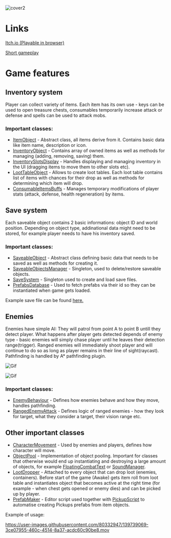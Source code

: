 ![cover2](https://user-images.githubusercontent.com/80332947/139739956-76ee3fbf-00a3-408a-9600-470ab17f39b8.png)


# Links

[Itch.io (Playable in browser)](https://ys95.itch.io/pixelviking)

[Short gameplay](https://www.youtube.com/watch?v=tq1-kkjXB2k)

# Game features

## Inventory system

Player can collect variety of items. Each item has its own use - keys can be used to open treasure chests, consumables temporarily increase attack or defense and spells can be used to attack mobs. 

### Important classes:
* [ItemObject](https://github.com/Ys95/PixelViking_Scripts/blob/main/InventorySystem/ItemObject.cs) - Abstract class, all items derive from it. Contains basic data like item name, description or icon.
* [InventoryObject](https://github.com/Ys95/PixelViking_Scripts/blob/main/InventorySystem/InventoryObject.cs) - Contains array of owned items as well as methods for managing (adding, removing, saving) them. 
* [InventorySlotsDisplay](https://github.com/Ys95/PixelViking_Scripts/blob/main/UI/InventorySlotsDisplay.cs) - Handles displaying and managing inventory in the UI (dragging items to move them to other slots etc). 
* [LootTableObject](https://github.com/Ys95/PixelViking_Scripts/blob/main/InventorySystem/LootTableObject.cs) - Allows to create loot tables. Each loot table contains list of items with chances for their drop as well as methods for determining which item will drop. 
* [ConsumableItemsBuffs](https://github.com/Ys95/PixelViking_Scripts/blob/main/Player/ConsumableItemsBuffs.cs) - Manages temporary modifications of player stats (attack, defense, health regeneration) by items.

## Save system

Each saveable object contains 2 basic informations: object ID and world position. Depending on object type, addinational data might need to be stored, for example player needs to have his inventory saved. 

### Important classes:
* [SaveableObject](https://github.com/Ys95/PixelViking_Scripts/blob/main/SaveSystem/SaveableObject.cs) - Abstract class defining basic data that needs to be saved as well as methods for creating it.
* [SaveableObjectsManager](https://github.com/Ys95/PixelViking_Scripts/blob/main/StaticAndSingletons/SaveableObjectsManager.cs) - Singleton, used to delete/restore saveable objects.
* [SaveSystem](https://github.com/Ys95/PixelViking_Scripts/blob/main/StaticAndSingletons/SaveSystem.cs) - Singleton used to create and load save files.
* [PrefabsDatabase](https://github.com/Ys95/PixelViking_Scripts/blob/main/Databases/PrefabsDatabase.cs) - Used to fetch prefabs via their id so they can be instantiated when game gets loaded.

Example save file can be found [here.](https://github.com/Ys95/PixelViking_Scripts/blob/main/ExampleSaveFile.save)

## Enemies

Enemies have simple AI: They will patrol from point A to point B untill they detect player. What happens after player gets detected depends of enemy type - basic enemies will simply chase player until he leaves their detection range(trigger). Ranged enemies will immediately shoot player and will continue to do so as long as player remains in their line of sight(raycast). 
Pathfinding is handled by A* pathfinding plugin.

![Gif](https://github.com/Ys95/PixelViking_Scripts/blob/vidsAndPics/slime_chase.gif?raw=true)

![Gif](https://github.com/Ys95/PixelViking_Scripts/blob/vidsAndPics/beholder_shoot.gif)

### Important classes:
* [EnemyBehaviour](https://github.com/Ys95/PixelViking_Scripts/blob/main/Enemies/EnemyBehaviour.cs) - Defines how enemies behave and how they move, handles pathfinding.
* [RangedEnemyAttack](https://github.com/Ys95/PixelViking_Scripts/blob/main/Enemies/RangedEnemyAttack.cs) - Defines logic of ranged enemies - how they look for target, what they consider a target, their vision range etc.

## Other important classes

* [CharacterMovement](https://github.com/Ys95/PixelViking_Scripts/blob/main/Character/CharacterMovement.cs) - Used by enemies and players, defines how character will move.
* [ObjectPool](https://github.com/Ys95/PixelViking_Scripts/blob/main/StaticAndSingletons/ObjectPool.cs) - Implementation of object pooling. Important for classes that otherwise would end up instantiating and destroying a large amount of objects, for example [FloatingCombatText](https://github.com/Ys95/PixelViking_Scripts/blob/main/StaticAndSingletons/SoundManager.cs) or [SoundManager](https://github.com/Ys95/PixelViking_Scripts/blob/main/StaticAndSingletons/SoundManager.cs). 
* [LootDropper](https://github.com/Ys95/PixelViking_Scripts/blob/main/Mechanics/LootDropper.cs) - Attached to every object that can drop loot (enemies, containers). Before start of the game (Awake) gets item roll from loot table and instantiates object that becomes active at the right time (for example - when chest gets opened or enemy dies) and can be picked up by player.
* [PrefabMaker](https://github.com/Ys95/PixelViking_Scripts/blob/main/Editor/PrefabMaker.cs) - Editor script used together with [PickupScript](https://github.com/Ys95/PixelViking_Scripts/blob/main/Environment/PickupScript.cs) to automatise creating Pickups prefabs from item objects.

Example of usage:

https://user-images.githubusercontent.com/80332947/139739069-3ce07955-460c-4514-8a37-acdc60c90be8.mov




